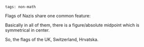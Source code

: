 ```
tags: non-math
```

Flags of Nazis share one common feature:

Basically in all of them, there is a figure/absolute midpoint which is symmetrical in center.

So, the flags of the UK, Switzerland, Hrvatska.